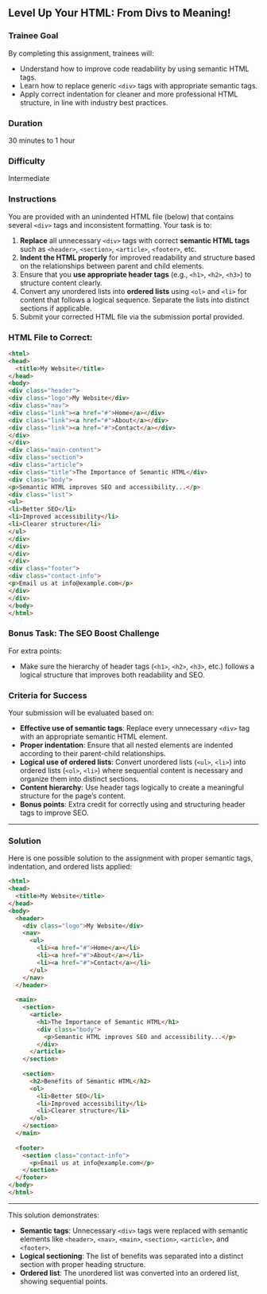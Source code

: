 ## Level Up Your HTML: From Divs to Meaning!

### Trainee Goal
By completing this assignment, trainees will:
- Understand how to improve code readability by using semantic HTML tags.
- Learn how to replace generic `<div>` tags with appropriate semantic tags.
- Apply correct indentation for cleaner and more professional HTML structure, in line with industry best practices.

### Duration
30 minutes to 1 hour

### Difficulty
Intermediate

### Instructions
You are provided with an unindented HTML file (below) that contains several `<div>` tags and inconsistent formatting. Your task is to:
1. **Replace** all unnecessary `<div>` tags with correct **semantic HTML tags** such as `<header>`, `<section>`, `<article>`, `<footer>`, etc.
2. **Indent the HTML properly** for improved readability and structure based on the relationships between parent and child elements.
3. Ensure that you **use appropriate header tags** (e.g., `<h1>`, `<h2>`, `<h3>`) to structure content clearly.
4. Convert any unordered lists into **ordered lists** using `<ol>` and `<li>` for content that follows a logical sequence. Separate the lists into distinct sections if applicable.
5. Submit your corrected HTML file via the submission portal provided.

### HTML File to Correct:

```html
<html>
<head>
  <title>My Website</title>
</head>
<body>
<div class="header">
<div class="logo">My Website</div>
<div class="nav">
<div class="link"><a href="#">Home</a></div>
<div class="link"><a href="#">About</a></div>
<div class="link"><a href="#">Contact</a></div>
</div>
</div>
<div class="main-content">
<div class="section">
<div class="article">
<div class="title">The Importance of Semantic HTML</div>
<div class="body">
<p>Semantic HTML improves SEO and accessibility...</p>
<div class="list">
<ul>
<li>Better SEO</li>
<li>Improved accessibility</li>
<li>Clearer structure</li>
</ul>
</div>
</div>
</div>
</div>
<div class="footer">
<div class="contact-info">
<p>Email us at info@example.com</p>
</div>
</div>
</body>
</html>
```

### Bonus Task: The SEO Boost Challenge
For extra points:
- Make sure the hierarchy of header tags (`<h1>`, `<h2>`, `<h3>`, etc.) follows a logical structure that improves both readability and SEO.

### Criteria for Success
Your submission will be evaluated based on:
- **Effective use of semantic tags**: Replace every unnecessary `<div>` tag with an appropriate semantic HTML element.
- **Proper indentation**: Ensure that all nested elements are indented according to their parent-child relationships.
- **Logical use of ordered lists**: Convert unordered lists (`<ul>`, `<li>`) into ordered lists (`<ol>`, `<li>`) where sequential content is necessary and organize them into distinct sections.
- **Content hierarchy**: Use header tags logically to create a meaningful structure for the page’s content.
- **Bonus points**: Extra credit for correctly using and structuring header tags to improve SEO.

---

### Solution

Here is one possible solution to the assignment with proper semantic tags, indentation, and ordered lists applied:

```html
<html>
<head>
  <title>My Website</title>
</head>
<body>
  <header>
    <div class="logo">My Website</div>
    <nav>
      <ul>
        <li><a href="#">Home</a></li>
        <li><a href="#">About</a></li>
        <li><a href="#">Contact</a></li>
      </ul>
    </nav>
  </header>
  
  <main>
    <section>
      <article>
        <h1>The Importance of Semantic HTML</h1>
        <div class="body">
          <p>Semantic HTML improves SEO and accessibility...</p>
        </div>
      </article>
    </section>
    
    <section>
      <h2>Benefits of Semantic HTML</h2>
      <ol>
        <li>Better SEO</li>
        <li>Improved accessibility</li>
        <li>Clearer structure</li>
      </ol>
    </section>
  </main>
  
  <footer>
    <section class="contact-info">
      <p>Email us at info@example.com</p>
    </section>
  </footer>
</body>
</html>
```

---

This solution demonstrates:
- **Semantic tags**: Unnecessary `<div>` tags were replaced with semantic elements like `<header>`, `<nav>`, `<main>`, `<section>`, `<article>`, and `<footer>`.
- **Logical sectioning**: The list of benefits was separated into a distinct section with proper heading structure.
- **Ordered list**: The unordered list was converted into an ordered list, showing sequential points.